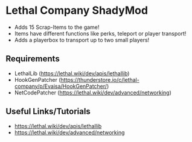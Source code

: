 # Lethal Company ShadyMod

- Adds 15 Scrap-Items to the game!
- Items have different functions like perks, teleport or player transport!
- Adds a playerbox to transport up to two small players!

## Requirements
- LethalLib (https://lethal.wiki/dev/apis/lethallib)
- HookGenPatcher (https://thunderstore.io/c/lethal-company/p/Evaisa/HookGenPatcher/)
- NetCodePatcher (https://lethal.wiki/dev/advanced/networking)

## Useful Links/Tutorials
- https://lethal.wiki/dev/apis/lethallib
- https://lethal.wiki/dev/advanced/networking